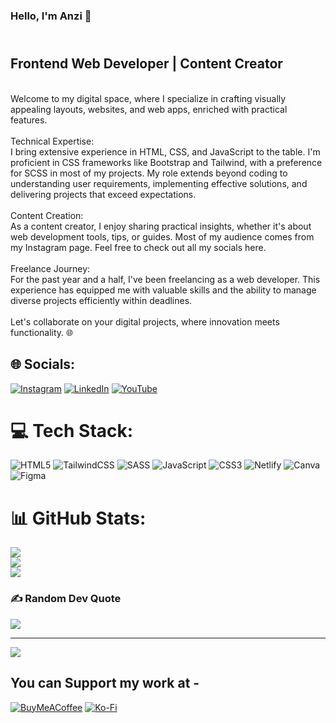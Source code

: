 
### Hello, I'm Anzi 👋
## <br> Frontend Web Developer | Content Creator
<br>Welcome to my digital space, where I specialize in crafting visually appealing layouts, websites, and web apps, enriched with practical features.<br><br>Technical Expertise:<br>I bring extensive experience in HTML, CSS, and JavaScript to the table. I'm proficient in CSS frameworks like Bootstrap and Tailwind, with a preference for SCSS in most of my projects. My role extends beyond coding to understanding user requirements, implementing effective solutions, and delivering projects that exceed expectations.<br><br>Content Creation:<br>As a content creator, I enjoy sharing practical insights, whether it's about web development tools, tips, or guides. Most of my audience comes from my Instagram page. Feel free to check out all my socials here.<br><br>Freelance Journey:<br>For the past year and a half, I've been freelancing as a web developer. This experience has equipped me with valuable skills and the ability to manage diverse projects efficiently within deadlines.<br><br>Let's collaborate on your digital projects, where innovation meets functionality. 🌐


## 🌐 Socials:
[![Instagram](https://img.shields.io/badge/Instagram-%23E4405F.svg?logo=Instagram&logoColor=white)](https://instagram.com/Lemme.code) [![LinkedIn](https://img.shields.io/badge/LinkedIn-%230077B5.svg?logo=linkedin&logoColor=white)](https://linkedin.com/in/Lemmecode) [![YouTube](https://img.shields.io/badge/YouTube-%23FF0000.svg?logo=YouTube&logoColor=white)](https://youtube.com/@LemmeCode) 

# 💻 Tech Stack:
![HTML5](https://img.shields.io/badge/html5-%23E34F26.svg?style=plastic&logo=html5&logoColor=white) ![TailwindCSS](https://img.shields.io/badge/tailwindcss-%2338B2AC.svg?style=plastic&logo=tailwind-css&logoColor=white) ![SASS](https://img.shields.io/badge/SASS-hotpink.svg?style=plastic&logo=SASS&logoColor=white) ![JavaScript](https://img.shields.io/badge/javascript-%23323330.svg?style=plastic&logo=javascript&logoColor=%23F7DF1E) ![CSS3](https://img.shields.io/badge/css3-%231572B6.svg?style=plastic&logo=css3&logoColor=white) ![Netlify](https://img.shields.io/badge/netlify-%23000000.svg?style=plastic&logo=netlify&logoColor=#00C7B7) ![Canva](https://img.shields.io/badge/Canva-%2300C4CC.svg?style=plastic&logo=Canva&logoColor=white) ![Figma](https://img.shields.io/badge/figma-%23F24E1E.svg?style=plastic&logo=figma&logoColor=white)
# 📊 GitHub Stats:
![](https://github-readme-stats.vercel.app/api?username=Anzi15&theme=merko&hide_border=false&include_all_commits=false&count_private=false)<br/>
![](https://github-readme-streak-stats.herokuapp.com/?user=Anzi15&theme=merko&hide_border=false)<br/>
![](https://github-readme-stats.vercel.app/api/top-langs/?username=Anzi15&theme=merko&hide_border=false&include_all_commits=false&count_private=false&layout=compact)

### ✍️ Random Dev Quote
![](https://quotes-github-readme.vercel.app/api?type=horizontal&theme=merko)

---
[![](https://visitcount.itsvg.in/api?id=Anzi15&icon=1&color=3)](https://visitcount.itsvg.in)

  ## You can Support my work at -
  [![BuyMeACoffee](https://img.shields.io/badge/Buy%20Me%20a%20Coffee-ffdd00?style=for-the-badge&logo=buy-me-a-coffee&logoColor=black)](https://buymeacoffee.com/Lemme.code) [![Ko-Fi](https://img.shields.io/badge/Ko--fi-F16061?style=for-the-badge&logo=ko-fi&logoColor=white)](https://ko-fi.com/lemmecode) 
